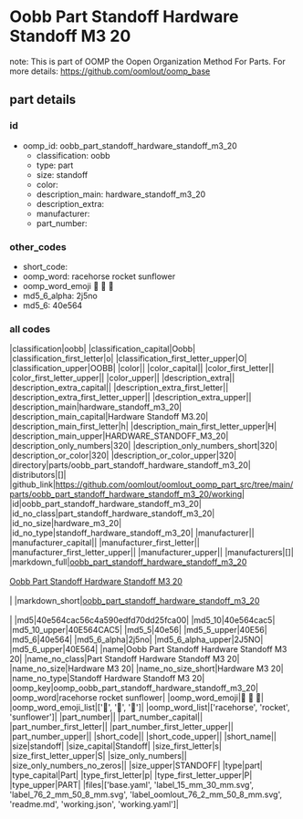 # Oobb Part Standoff Hardware Standoff M3 20  

note: This is part of OOMP the Oopen Organization Method For Parts. For more details: https://github.com/oomlout/oomp_base

##  part details





### id
* oomp_id: oobb_part_standoff_hardware_standoff_m3_20
  * classification: oobb
  * type: part
  * size: standoff
  * color: 
  * description_main: hardware_standoff_m3_20
  * description_extra: 
  * manufacturer: 
  * part_number: 

### other_codes
* short_code: 
* oomp_word: racehorse rocket sunflower
* oomp_word_emoji :racehorse: :rocket: :sunflower:
* md5_6_alpha: 2j5no
* md5_6: 40e564

### all codes 
|classification|oobb|
|classification_capital|Oobb|
|classification_first_letter|o|
|classification_first_letter_upper|O|
|classification_upper|OOBB|
|color||
|color_capital||
|color_first_letter||
|color_first_letter_upper||
|color_upper||
|description_extra||
|description_extra_capital||
|description_extra_first_letter||
|description_extra_first_letter_upper||
|description_extra_upper||
|description_main|hardware_standoff_m3_20|
|description_main_capital|Hardware Standoff M3.20|
|description_main_first_letter|h|
|description_main_first_letter_upper|H|
|description_main_upper|HARDWARE_STANDOFF_M3_20|
|description_only_numbers|320|
|description_only_numbers_short|320|
|description_or_color|320|
|description_or_color_upper|320|
|directory|parts/oobb_part_standoff_hardware_standoff_m3_20|
|distributors|[]|
|github_link|https://github.com/oomlout/oomlout_oomp_part_src/tree/main/parts/oobb_part_standoff_hardware_standoff_m3_20/working|
|id|oobb_part_standoff_hardware_standoff_m3_20|
|id_no_class|part_standoff_hardware_standoff_m3_20|
|id_no_size|hardware_m3_20|
|id_no_type|standoff_hardware_standoff_m3_20|
|manufacturer||
|manufacturer_capital||
|manufacturer_first_letter||
|manufacturer_first_letter_upper||
|manufacturer_upper||
|manufacturers|[]|
|markdown_full|[oobb_part_standoff_hardware_standoff_m3_20](https://github.com/oomlout/oomlout_oomp_part_src/tree/main/parts/oobb_part_standoff_hardware_standoff_m3_20/working)<br>[](https://github.com/oomlout/oomlout_oomp_part_src/tree/main/parts/oobb_part_standoff_hardware_standoff_m3_20/working)<br>[Oobb Part Standoff Hardware Standoff M3 20](https://github.com/oomlout/oomlout_oomp_part_src/tree/main/parts/oobb_part_standoff_hardware_standoff_m3_20/working)<br><br>|
|markdown_short|[oobb_part_standoff_hardware_standoff_m3_20](https://github.com/oomlout/oomlout_oomp_part_src/tree/main/parts/oobb_part_standoff_hardware_standoff_m3_20/working)<br><br>|
|md5|40e564cac56c4a590edfd70dd25fca00|
|md5_10|40e564cac5|
|md5_10_upper|40E564CAC5|
|md5_5|40e56|
|md5_5_upper|40E56|
|md5_6|40e564|
|md5_6_alpha|2j5no|
|md5_6_alpha_upper|2J5NO|
|md5_6_upper|40E564|
|name|Oobb Part Standoff Hardware Standoff M3 20|
|name_no_class|Part Standoff Hardware Standoff M3 20|
|name_no_size|Hardware M3 20|
|name_no_size_short|Hardware M3 20|
|name_no_type|Standoff Hardware Standoff M3 20|
|oomp_key|oomp_oobb_part_standoff_hardware_standoff_m3_20|
|oomp_word|racehorse rocket sunflower|
|oomp_word_emoji|:racehorse: :rocket: :sunflower:|
|oomp_word_emoji_list|[':racehorse:', ':rocket:', ':sunflower:']|
|oomp_word_list|['racehorse', 'rocket', 'sunflower']|
|part_number||
|part_number_capital||
|part_number_first_letter||
|part_number_first_letter_upper||
|part_number_upper||
|short_code||
|short_code_upper||
|short_name||
|size|standoff|
|size_capital|Standoff|
|size_first_letter|s|
|size_first_letter_upper|S|
|size_only_numbers||
|size_only_numbers_no_zeros||
|size_upper|STANDOFF|
|type|part|
|type_capital|Part|
|type_first_letter|p|
|type_first_letter_upper|P|
|type_upper|PART|
|files|['base.yaml', 'label_15_mm_30_mm.svg', 'label_76_2_mm_50_8_mm.svg', 'label_oomlout_76_2_mm_50_8_mm.svg', 'readme.md', 'working.json', 'working.yaml']|
